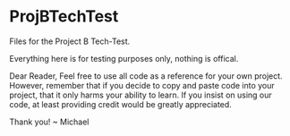 # ProjBTechTest
Files for the Project B Tech-Test. 

Everything here is for testing purposes only, nothing is offical.

Dear Reader,
  Feel free to use all code as a reference for your own project. However, remember that if you decide to copy and paste code into your project, that it only harms your ability to learn. If you insist on using our code, at least providing credit would be greatly appreciated.

Thank you!
   ~ Michael
